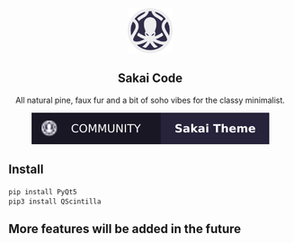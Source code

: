 <p align="center">
<img src="https://github.com/Sakai-UI/Sakai-Code/blob/main/src/logo/favicon.svg" width="80" />
<h2 align="center">Sakai Code</h2>
</p>

<p align="center">All natural pine, faux fur and a bit of soho vibes for the classy minimalist.</p>

<div align="center">
  <a href="https://github.com/Sakai-Theme">
    <img src="https://github.com/Sakai-Theme/hyper/blob/main/assets/emphasis.svg" />
  </a>
</div>

<h2>Install</h2>

```pip install PyQt5 ```<br>
```pip3 install QScintilla```

##   More features will be added in the future